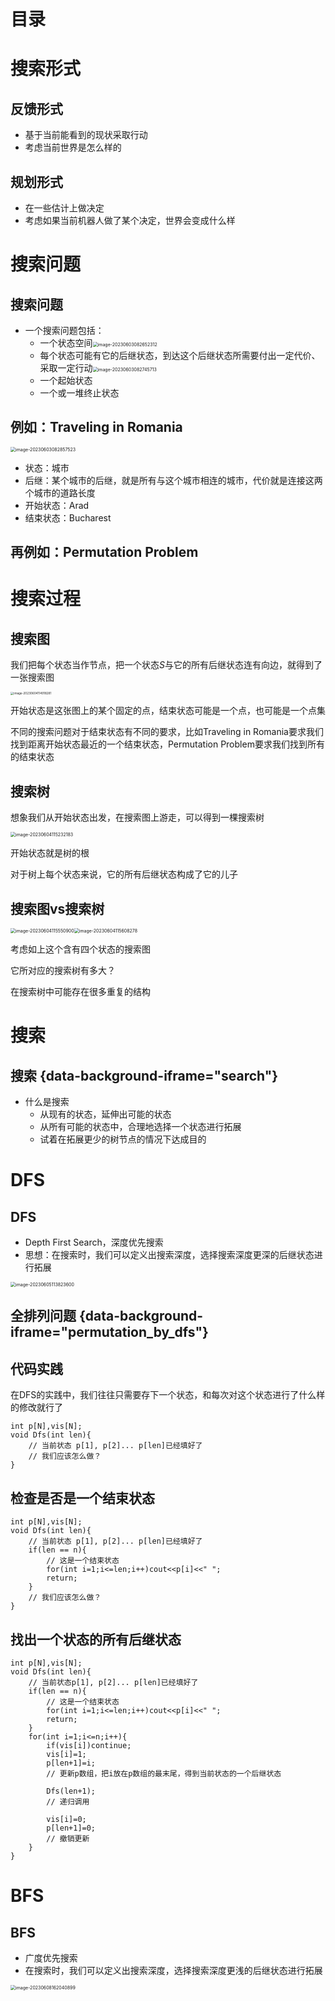 # 目录

# 搜索形式

## 反馈形式

- 基于当前能看到的现状采取行动
- 考虑当前世界是怎么样的

## 规划形式

- 在一些估计上做决定
- 考虑如果当前机器人做了某个决定，世界会变成什么样

# 搜索问题
## 搜索问题
<p class="left"></p>

- 一个搜索问题包括：
  - 一个状态空间<img src="C:\Users\27670\Project\Slides\work\搜索\搜索\image-20230603082652312.png" alt="image-20230603082652312" style="zoom:50%;" />
  - 每个状态可能有它的后继状态，到达这个后继状态所需要付出一定代价、采取一定行动<img src="C:\Users\27670\Project\Slides\work\搜索\搜索\image-20230603082745713.png" alt="image-20230603082745713" style="zoom:50%;" />
  - 一个起始状态
  - 一个或一堆终止状态 

## 例如：Traveling in Romania

<img src="C:\Users\27670\Project\Slides\work\搜索\搜索\image-20230603082857523.png" alt="image-20230603082857523" style="zoom:50%;" />

- 状态：城市
- 后继：某个城市的后继，就是所有与这个城市相连的城市，代价就是连接这两个城市的道路长度
- 开始状态：Arad
- 结束状态：Bucharest

## 再例如：Permutation Problem

# 搜索过程

## 搜索图

我们把每个状态当作节点，把一个状态$S$与它的所有后继状态连有向边，就得到了一张搜索图

<img src="C:\Users\27670\Project\Slides\work\搜索\搜索\image-20230604114918281.png" alt="image-20230604114918281" style="zoom: 33%;" />

开始状态是这张图上的某个固定的点，结束状态可能是一个点，也可能是一个点集

不同的搜索问题对于结束状态有不同的要求，比如Traveling in Romania要求我们找到距离开始状态最近的一个结束状态，Permutation Problem要求我们找到所有的结束状态

## 搜索树

想象我们从开始状态出发，在搜索图上游走，可以得到一棵搜索树

<img src="C:\Users\27670\Project\Slides\work\搜索\搜索\image-20230604115232183.png" alt="image-20230604115232183" style="zoom:50%;" />

开始状态就是树的根

对于树上每个状态来说，它的所有后继状态构成了它的儿子

## 搜索图vs搜索树

<img src="C:\Users\27670\Project\Slides\work\搜索\搜索\image-20230604115550900.png" alt="image-20230604115550900" style="zoom:50%;" /><img src="C:\Users\27670\Project\Slides\work\搜索\搜索\image-20230604115608278.png" alt="image-20230604115608278" style="zoom:50%;" />

考虑如上这个含有四个状态的搜索图

它所对应的搜索树有多大？

在搜索树中可能存在很多重复的结构

# 搜索

## 搜索 {data-background-iframe="search"}

- 什么是搜索
  - 从现有的状态，延伸出可能的状态
  - 从所有可能的状态中，合理地选择一个状态进行拓展
  - 试着在拓展更少的树节点的情况下达成目的

# DFS

## DFS

- Depth First Search，深度优先搜索
- 思想：在搜索时，我们可以定义出搜索深度，选择搜索深度更深的后继状态进行拓展

<img src="C:\Users\27670\Project\Slides\work\搜索\搜索\image-20230605113823600.png" alt="image-20230605113823600" style="zoom:50%;" />

## 全排列问题 {data-background-iframe="permutation_by_dfs"}

## 代码实践

在DFS的实践中，我们往往只需要存下一个状态，和每次对这个状态进行了什么样的修改就行了

```
int p[N],vis[N];
void Dfs(int len){
	// 当前状态 p[1], p[2]... p[len]已经填好了
	// 我们应该怎么做？
}
```

## 检查是否是一个结束状态

```
int p[N],vis[N];
void Dfs(int len){
	// 当前状态 p[1], p[2]... p[len]已经填好了
	if(len == n){
		// 这是一个结束状态
		for(int i=1;i<=len;i++)cout<<p[i]<<" ";
		return;
	}
	// 我们应该怎么做？
}
```

## 找出一个状态的所有后继状态

```
int p[N],vis[N];
void Dfs(int len){
	// 当前状态p[1], p[2]... p[len]已经填好了
	if(len == n){
		// 这是一个结束状态
		for(int i=1;i<=len;i++)cout<<p[i]<<" ";
		return;
	}
	for(int i=1;i<=n;i++){
		if(vis[i])continue;
		vis[i]=1;
		p[len+1]=i;
		// 更新p数组，把i放在p数组的最末尾，得到当前状态的一个后继状态
		
		Dfs(len+1);
		// 递归调用
		
		vis[i]=0;
		p[len+1]=0;
		// 撤销更新
	}
}
```

# BFS

## BFS

- 广度优先搜索
- 在搜索时，我们可以定义出搜索深度，选择搜索深度更浅的后继状态进行拓展

<img src="C:\Users\27670\Project\Slides\work\搜索\搜索\image-20230608162040899.png" alt="image-20230608162040899" style="zoom:50%;" />

